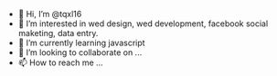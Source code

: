 - 👋 Hi, I’m @tqxl16
- 👀 I’m interested in wed design, wed development, facebook social maketing, data entry.
- 🌱 I’m currently learning javascript
- 💞️ I’m looking to collaborate on ...
- 📫 How to reach me ...

<!---
tqxl16/tqxl16 is a ✨ special ✨ repository because its `README.md` (this file) appears on your GitHub profile.
You can click the Preview link to take a look at your changes.
--->

